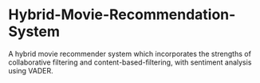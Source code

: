 # Hybrid-Movie-Recommendation-System
A hybrid movie recommender system which incorporates the strengths of collaborative filtering and content-based-filtering, with sentiment analysis using VADER.
